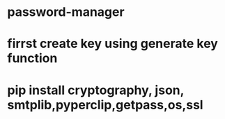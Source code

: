 # password-manager
# firrst create key using generate key function
# pip install cryptography, json, smtplib,pyperclip,getpass,os,ssl
